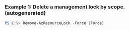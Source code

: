 
### Example 1: Delete a management lock by scope. (autogenerated)
```powershell
PS C:\> Remove-AzResourceLock -Force {Force}



